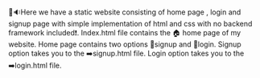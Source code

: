 👧🔉Here we have  a static website consisting of home page , login and signup page with simple implementation of html and css with no backend framework included❗.
Index.html file contains the 🏠 home page of my website.
Home page contains two options 📍signup and 📍login.
Signup option takes you to the ➡️signup.html file.
Login option takes you to the ➡️login.html file.
